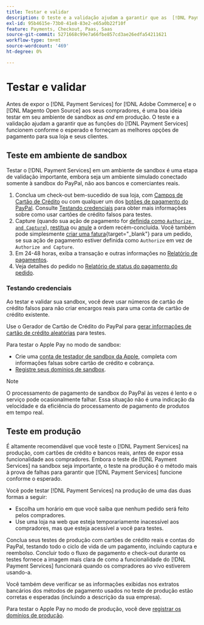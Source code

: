 ```yaml
---
title: Testar e validar
description: O teste e a validação ajudam a garantir que as  [!DNL Payment Services]  funções funcionem conforme o esperado e forneçam as melhores opções de pagamento para seus clientes
exl-id: 95b4615e-73b0-41e8-83e2-e65a0b22f10f
feature: Payments, Checkout, Paas, Saas
source-git-commit: 5271668c99e7a66fbe857cd3ae26edfa54211621
workflow-type: tm+mt
source-wordcount: '469'
ht-degree: 0%

---
```


# Testar e validar

Antes de expor o [!DNL Payment Services] for [!DNL Adobe Commerce] e o [!DNL Magento Open Source] aos seus compradores, é uma boa ideia testar em seu ambiente de sandbox as _and_ em produção. O teste e a validação ajudam a garantir que as funções do [!DNL Payment Services] funcionem conforme o esperado e forneçam as melhores opções de pagamento para sua loja e seus clientes.

## Teste em ambiente de sandbox

Testar o [!DNL Payment Services] em um ambiente de sandbox é uma etapa de validação importante, embora seja um ambiente simulado conectado somente à sandbox do PayPal, não aos bancos e comerciantes reais.

1. Conclua um check-out bem-sucedido de sua loja, com [Campos de Cartão de Crédito](payments-options.md#credit-card-fields) ou com qualquer um dos [botões de pagamento do PayPal](payments-options.md#paypal-smart-buttons). Consulte [Testando credenciais](#testing-credentials) para obter mais informações sobre como usar cartões de crédito falsos para testes.
1. Capture (quando sua ação de pagamento for [definida como `Authorize and Capture`](onboard.md#set-payment-services-as-payment-method)), [restitua](refunds.md) ou [anule](voids.md) a ordem recém-concluída. Você também pode simplesmente [criar uma fatura](https://experienceleague.adobe.com/en/docs/commerce-admin/stores-sales/order-management/invoices#create-an-invoice){target="_blank"} para um pedido, se sua ação de pagamento estiver definida como `Authorize` em vez de `Authorize and Capture`.
1. Em 24-48 horas, exiba a transação e outras informações no [Relatório de pagamentos](payouts.md).
1. Veja detalhes do pedido no [Relatório de status do pagamento do pedido](order-payment-status.md).

### Testando credenciais

Ao testar e validar sua sandbox, você deve usar números de cartão de crédito falsos para não criar encargos reais para uma conta de cartão de crédito existente.

Use o Gerador de Cartão de Crédito do PayPal para [gerar informações de cartão de crédito aleatórias](https://www.paypal.com/us/smarthelp/article/where-can-i-find-test-credit-card-numbers-ts2157) para testes.

Para testar o Apple Pay no modo de sandbox:

* Crie uma [conta de testador de sandbox da Apple](https://developer.apple.com/apple-pay/sandbox-testing/#create-a-sandbox-tester-account), completa com informações falsas sobre cartão de crédito e cobrança.
* [Registre seus domínios de sandbox](https://developer.paypal.com/docs/checkout/apm/apple-pay/#link-registeryoursandboxdomains).

>[!NOTE]
>
>O processamento de pagamento de sandbox do PayPal às vezes é lento e o serviço pode ocasionalmente falhar. Essa situação não é uma indicação da velocidade e da eficiência do processamento de pagamento de produtos em tempo real.

## Teste em produção

É altamente recomendável que você teste o [!DNL Payment Services] na produção, com cartões de crédito e bancos reais, antes de expor essa funcionalidade aos compradores. Embora o teste de [!DNL Payment Services] na sandbox seja importante, o teste na produção é o método mais à prova de falhas para garantir que [!DNL Payment Services] funcione conforme o esperado.

Você pode testar [!DNL Payment Services] na produção de uma das duas formas a seguir:

* Escolha um horário em que você saiba que nenhum pedido será feito pelos compradores.
* Use uma loja na web que esteja temporariamente inacessível aos compradores, mas que esteja acessível a você para testes.

Conclua seus testes de produção com cartões de crédito reais e contas do PayPal, testando todo o ciclo de vida de um pagamento, incluindo captura e reembolso. Concluir todo o fluxo de pagamento e check-out durante os testes fornece a imagem mais clara de como a funcionalidade do [!DNL Payment Services] funcionará quando os compradores ao vivo estiverem usando-a.

Você também deve verificar se as informações exibidas nos extratos bancários dos métodos de pagamento usados no teste de produção estão corretas e esperadas (incluindo a descrição da sua empresa).

Para testar o Apple Pay no modo de produção, você deve [registrar os domínios de produção](https://developer.paypal.com/docs/checkout/apm/apple-pay/#register-your-live-domain).
